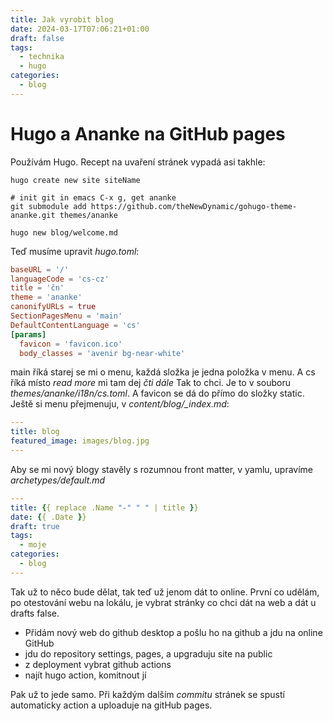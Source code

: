 ```yaml
---
title: Jak vyrobit blog
date: 2024-03-17T07:06:21+01:00
draft: false
tags:
  - technika
  - hugo
categories:
  - blog
---
```


# Hugo a Ananke na GitHub pages

Používám Hugo. Recept na uvaření stránek vypadá asi takhle:

```shell
hugo create new site siteName

# init git in emacs C-x g, get ananke
git submodule add https://github.com/theNewDynamic/gohugo-theme-ananke.git themes/ananke

hugo new blog/welcome.md
```

Teď musíme upravit *hugo.toml*:

```toml
baseURL = '/'
languageCode = 'cs-cz'
title = 'čn'
theme = 'ananke'
canonifyURLs = true
SectionPagesMenu = 'main'
DefaultContentLanguage = 'cs'
[params]
  favicon = 'favicon.ico'
  body_classes = 'avenir bg-near-white'
```

main říká starej se mi o menu, každá složka je jedna položka v menu. A cs říká místo *read more* mi tam dej *čti dále* Tak to chci. Je to v souboru *themes/ananke/i18n/cs.toml*. A favicon se dá do přímo do složky static. Ještě si menu přejmenuju, v *content/blog/_index.md*:

```yaml
---
title: blog
featured_image: images/blog.jpg
---
```

Aby se mi nový blogy stavěly s rozumnou front matter, v yamlu, upravíme
*archetypes/default.md*

```yaml
---
title: {{ replace .Name "-" " " | title }}
date: {{ .Date }}
draft: true
tags:
  - moje
categories:
  - blog
---
```

Tak už to něco bude dělat, tak teď už jenom dát to online. První co udělám, po otestování webu na lokálu, je vybrat stránky co chci dát na web a dát u drafts false.

- Přidám nový web do github desktop a pošlu ho na github a jdu na online GitHub
- jdu do repository settings, pages, a upgraduju site na public
- z deployment vybrat github actions
- najít hugo action, komitnout jí

Pak už to jede samo. Při každým dalším *commitu* stránek se spustí automaticky action a uploaduje na gitHub pages.
